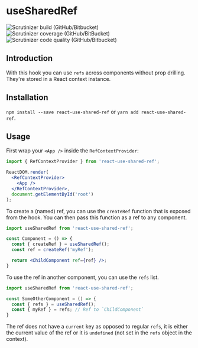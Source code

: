 # useSharedRef
![Scrutinizer build (GitHub/Bitbucket)](https://img.shields.io/scrutinizer/build/g/edgarpost/react-hooks.svg)
![Scrutinizer coverage (GitHub/BitBucket)](https://img.shields.io/scrutinizer/coverage/g/edgarpost/react-hooks.svg)
![Scrutinizer code quality (GitHub/Bitbucket)](https://img.shields.io/scrutinizer/quality/g/edgarpost/react-hooks.svg)

## Introduction

With this hook you can use `refs` across components without prop drilling. They're stored in a React context instance.

## Installation

`npm install --save react-use-shared-ref` or `yarn add react-use-shared-ref`.

## Usage

First wrap your `<App />` inside the `RefContextProvider`:

```jsx
import { RefContextProvider } from 'react-use-shared-ref';

ReactDOM.render(
  <RefContextProvider>
    <App />
  </RefContextProvider>,
  document.getElementById('root')
);

```

To create a (named) ref, you can use the `createRef` function that is exposed from the hook. You can then pass this function as a ref to any component.

```jsx
import useSharedRef from 'react-use-shared-ref';

const Component = () => {
  const { createRef } = useSharedRef();
  const ref = createRef('myRef');

  return <ChildComponent ref={ref} />;
}
```

To use the ref in another component, you can use the `refs` list.

```jsx
import useSharedRef from 'react-use-shared-ref';

const SomeOtherComponent = () => {
  const { refs } = useSharedRef();
  const { myRef } = refs; // Ref to `ChildComponent`
}
```

The ref does not have a `current` key as opposed to regular `refs`, it is either the current value of the ref
or it is `undefined` (not set in the `refs` object in the context).